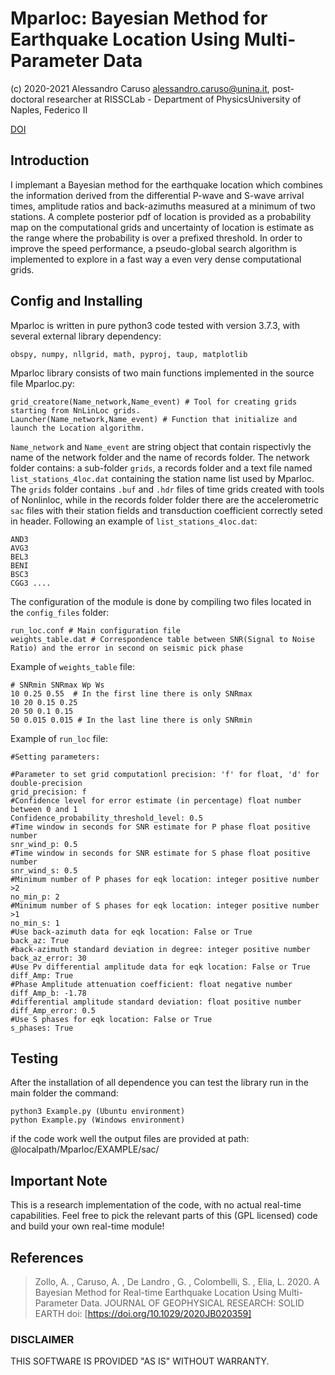 # Mparloc: Bayesian Method for Earthquake Location Using Multi-Parameter Data
(c) 2020-2021 Alessandro Caruso <alessandro.caruso@unina.it>, 
post-doctoral researcher at RISSCLab - Department of PhysicsUniversity of Naples, Federico II

[DOI](https://doi.org/10.1029/2020JB020359)

## Introduction
I implemant a Bayesian method for the earthquake location which combines 
the information derived from the differential P-wave and S-wave arrival times, 
amplitude ratios and back-azimuths measured at a minimum of two stations. 
A complete posterior pdf of location is provided as a probability map on the 
computational grids and uncertainty of location is estimate as the range where 
the probability is over a prefixed threshold. 
In order to improve the speed performance, a pseudo-global search algorithm is implemented
to explore in a fast way a even very dense computational grids.


## Config and Installing

Mparloc is written in pure python3 code tested with version 3.7.3, with several external library dependency:

    obspy, numpy, nllgrid, math, pyproj, taup, matplotlib
	
Mparloc library consists of two main functions implemented in the source file Mparloc.py:
 
    grid_creatore(Name_network,Name_event) # Tool for creating grids starting from NnLinLoc grids.
    Launcher(Name_network,Name_event) # Function that initialize and launch the Location algorithm.

`Name_network` and `Name_event` are  string object that contain rispectivly the name of the network folder 
and the name of records folder. The network folder contains: a sub-folder `grids`, a records folder and 
a text file named `list_stations_4loc.dat` containing the station name list used by Mparloc.
The `grids` folder contains `.buf` and `.hdr` files of time grids created with tools of Nonlinloc,
while in the records folder folder there are the accelerometric `sac` files with their station 
fields and transduction coefficient correctly seted in header.
Following an example of `list_stations_4loc.dat`:

    AND3
    AVG3
    BEL3
    BENI
    BSC3
    CGG3 ....

The configuration of the module is done by compiling two files located in the `config_files` folder:

    run_loc.conf # Main configuration file
    weights_table.dat # Correspondence table between SNR(Signal to Noise Ratio) and the error in second on seismic pick phase
	
Example of `weights_table` file:

    # SNRmin SNRmax Wp Ws
    10 0.25 0.55  # In the first line there is only SNRmax
    10 20 0.15 0.25
    20 50 0.1 0.15
    50 0.015 0.015 # In the last line there is only SNRmin

Example of `run_loc` file:

    #Setting parameters:
	
    #Parameter to set grid computationl precision: 'f' for float, 'd' for double-precision
    grid_precision: f
    #Confidence level for error estimate (in percentage) float number between 0 and 1
    Confidence_probability_threshold_level: 0.5
    #Time window in seconds for SNR estimate for P phase float positive number
    snr_wind_p: 0.5
    #Time window in seconds for SNR estimate for S phase float positive number
    snr_wind_s: 0.5
    #Minimum number of P phases for eqk location: integer positive number >2
    no_min_p: 2
    #Minimum number of S phases for eqk location: integer positive number >1
    no_min_s: 1
    #Use back-azimuth data for eqk location: False or True
    back_az: True
    #back-azimuth standard deviation in degree: integer positive number
    back_az_error: 30
    #Use Pv differential amplitude data for eqk location: False or True
    diff_Amp: True
    #Phase Amplitude attenuation coefficient: float negative number
    diff_Amp_b: -1.78
    #differential amplitude standard deviation: float positive number
    diff_Amp_error: 0.5
    #Use S phases for eqk location: False or True
    s_phases: True


## Testing


After the installation of all dependence you can test the library run in the main folder the command:

    python3 Example.py (Ubuntu environment)
	python Example.py (Windows environment)
	
if the code work well the output files are provided 
at path: @localpath/Mparloc/EXAMPLE/sac/

## Important Note

This is a research implementation of the code, with no actual
real-time capabilities.
Feel free to pick the relevant parts of this (GPL licensed) code
and build your own real-time module!


## References

> Zollo, A. , Caruso, A. , De Landro , G. , Colombelli, S. , Elia, L. 2020.
> A Bayesian Method for Real-time Earthquake Location Using Multi-Parameter Data.
> JOURNAL OF GEOPHYSICAL RESEARCH: SOLID EARTH doi: [https://doi.org/10.1029/2020JB020359]



### DISCLAIMER
THIS SOFTWARE IS PROVIDED "AS IS" WITHOUT WARRANTY.
